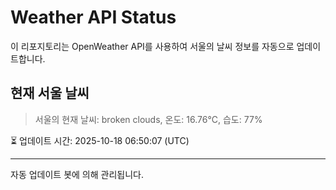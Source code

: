 
# Weather API Status

이 리포지토리는 OpenWeather API를 사용하여 서울의 날씨 정보를 자동으로 업데이트합니다.

## 현재 서울 날씨
> 서울의 현재 날씨: broken clouds, 온도: 16.76°C, 습도: 77%

⏳ 업데이트 시간: 2025-10-18 06:50:07 (UTC)

---
자동 업데이트 봇에 의해 관리됩니다.
